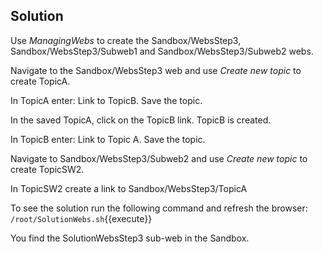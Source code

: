 ## Solution

Use _ManagingWebs_ to create the Sandbox/WebsStep3, Sandbox/WebsStep3/Subweb1 and Sandbox/WebsStep3/Subweb2 webs.

Navigate to the Sandbox/WebsStep3 web and use _Create new topic_ to create TopicA.

In TopicA enter: Link to TopicB. Save the topic.

In the saved TopicA, click on the TopicB link. TopicB is created.

In TopicB enter: Link to Topic A. Save the topic.

Navigate to Sandbox/WebsStep3/Subweb2 and use _Create new topic_ to create TopicSW2.

In TopicSW2 create a link to Sandbox/WebsStep3/TopicA

To see the solution run the following command and refresh the browser:
`/root/SolutionWebs.sh`{{execute}}

You find the SolutionWebsStep3 sub-web in the Sandbox.